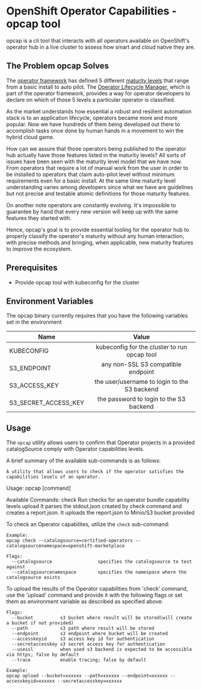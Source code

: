 # OpenShift Operator Capabilities - opcap tool

opcap is a cli tool that interacts with all operators available on OpenShift's operator hub in a live cluster to assess how smart and cloud native they are. 

## The Problem opcap Solves

The [operator framework](https://operatorframework.io/) has defined 5 different [maturity levels](https://sdk.operatorframework.io/docs/overview/operator-capabilities/) that range from a basic install to auto pilot. The [Operator Lifecycle Manager](https://olm.operatorframework.io/), which is part of the operator framework, provides a way for operator developers to declare on which of those 5 levels a particular operator is classified.

As the market understands how essential a robust and resilient automation stack is to an application lifecycle, operators became more and more popular. Now we have hundreds of them being developed out there to accomplish tasks once done by human hands in a movement to win the hybrid cloud game.

How can we assure that those operators being published to the operator hub actually have those features listed in the maturity levels? All sorts of issues have been seen with the maturity level model that we have now. From operators that require a lot of manual work from the user in order to be installed to operators that claim auto-pilot level without minimum requirements even for a basic install. At the same time maturity level understanding varies among developers since what we have are guidelines but not precise and testable atomic definitions for those maturity features.

On another note operators are constantly evolving. It's impossible to guarantee by hand that every new version will keep up with the same features they started with.

Hence, opcap's goal is to provide essential tooling for the operator hub to properly classify the operator's maturity without any human interaction, with precise methods and bringing, when applicable, new maturity features to improve the ecosystem.

## Prerequisites

- Provide opcap tool with kubeconfig for the cluster

## Environment Variables

The opcap binary currently requires that you have the following variables set in the environment

| Name                 |                    Value                      | 
|----------------------|:---------------------------------------------:|
| KUBECONFIG		       |	kubeconfig for the cluster to run opcap tool |
| S3_ENDPOINT          |  any non-SSL S3 compatible endpoint           |
| S3_ACCESS_KEY        |  the user/username to login to the S3 backend |
| S3_SECRET_ACCESS_KEY |  the password to login to the S3 backend      |

## Usage

The `opcap` utility allows users to confirm that Operator projects in a provided catalogSource
comply with Operator capabilities levels.

A brief summary of the available sub-commands is as follows:

```text
A utility that allows users to check if the operator satisfies the capabilities levels of an operator.
```

Usage:
  opcap [command]

Available Commands:
  check        Run checks for an operator bundle capability levels
  upload       It parses the stdout.json created by check command and creates a report.json. It uploads the report.json to Minio/S3 bucket provided

To check an Operator capabilites, utilize the `check` sub-command:

```text
Example:
opcap check --catalogsource=certified-operators --catalogsourcenamespace=openshift-marketplace
```


```
Flags:
  --catalogsource                 specifies the catalogsource to test against
  --catalogsourcenamespace        specifies the namespace where the catalogsource exists
```

To upload the results of the Operator capabilities from 'check' command, use the 'upload' command and provide it with the following flags or set them as environment variable as described as specified above:

```
Flags:
  --bucket          s3 bucket where result will be stored(will create a bucket if not provided)
  --path            s3 path where result will be stored
  --endpoint        s3 endpoint where bucket will be created
  --accesskeyid     s3 access key id for authentication
  --secretaccesskey s3 secret access key for authentication
  --usessl          when used s3 backend is expected to be accessible via https; false by default
  --trace           enable tracing; false by default
```

```text
Example:
opcap upload --bucket=xxxxxx --path=xxxxxx --endpoint=xxxxxx --accesskeyid=xxxxxx --secretaccesskey=xxxxxx
```